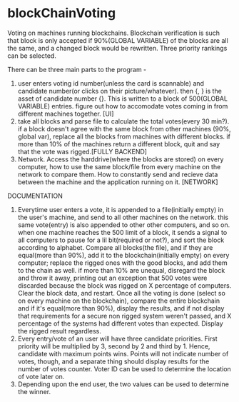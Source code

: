# blockChainVoting
Voting on machines running blockchains. Blockchain verification is such that block is only accepted if 90%(GLOBAL VARIABLE) of the blocks are all the same, and a changed block would be rewritten.
Three priority rankings can be selected.

There can be three main parts to the program - 
1.  user enters voting id number(unless the card is scannable) and candidate number(or clicks on their picture/whatever). then {<voting id number>, <priority>} is the asset of candidate number {<candidate number>}. This is written to a block of 500(GLOBAL VARIABLE) entries. figure out how to accomodate votes coming in from different machines together. [UI]
2.  take all blocks and parse file to calculate the total votes(every 30 min?). if a block doesn't agree with the same block from other machines (90%, global var), replace all the blocks from machines with different blocks. if more than 10% of the machines return a different block, quit and say that the vote was rigged.[FULLY BACKEND]
3.  Network. Access the harddrive(where the blocks are stored) on every computer, how to use the same block/file from every machine on the network to compare them. How to constantly send and recieve data between the machine and the application running on it. [NETWORK]
  
  
DOCUMENTATION
1. Everytime user enters a vote, it is appended to a file(initially empty) in the user's machine, and send to all other machines on the network. this same vote(entry) is also appended to other other computers, and so on. when one machine reaches the 500 limit of a block, it sends a signal to all computers to pause for a lil bit(required or not?), and sort the block according to alphabet. Compare all blocks(the file), and if they are equal(more than 90%), add it to the blockchain(initially empty) on every computer; replace the rigged ones with the good blocks, and add them to the chain as well. if more than 10% are unequal, disregard the block and throw it away, printing out an exception that 500 votes were discarded because the block was rigged on X percentage of computers. Clear the block data, and restart. Once all the voting is done (select so on every machine on the blockchain), compare the entire blockchain and if it's equal(more than 90%), display the results, and if not display that requirements for a secure non rigged system weren't passed, and X percentage of the systems had different votes than expected. Display the rigged result regardless.
2. Every entry/vote of an user will have three candidate priorities. First priority will be multiplied by 3, second by 2 and third by 1. Hence, candidate with maximum points wins. Points will not indicate number of votes, though, and a separate thing should display results for the number of votes counter. Voter ID can be used to determine the location of vote later on. 
3. Depending upon the end user, the two values can be used to determine the winner.
